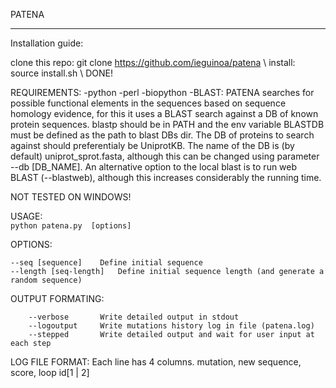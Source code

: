 PATENA


--------------------------------------------------------------------------

Installation guide:

clone this repo: git clone https://github.com/ieguinoa/patena \\
install: source install.sh \\
DONE!

REQUIREMENTS: 
	-python
	-perl
	-biopython
	-BLAST: PATENA searches for possible functional elements in the sequences based on sequence homology evidence, for this it uses a BLAST search against a DB of known protein sequences. blastp should be in PATH and the env variable BLASTDB must be defined as the path to blast DBs dir. The DB of proteins to search against should preferentialy be UniprotKB. The name of the DB is (by default) uniprot_sprot.fasta, although this can be changed using parameter --db [DB_NAME]. An alternative option to the local blast is to run web BLAST (--blastweb), although this increases considerably the running time.


NOT TESTED ON WINDOWS!


USAGE:   
	```
	python patena.py  [options]
	```

OPTIONS:
	
	--seq [sequence]	Define initial sequence
	--length [seq-length]   Define initial sequence length (and generate a random sequence)


 
OUTPUT FORMATING:
```
	--verbose		Write detailed output in stdout
	--logoutput		Write mutations history log in file (patena.log)
	--stepped 		Write detailed output and wait for user input at each step
```



LOG FILE FORMAT:
	Each line has 4 columns. mutation, new sequence, score, loop id[1 | 2]

     

